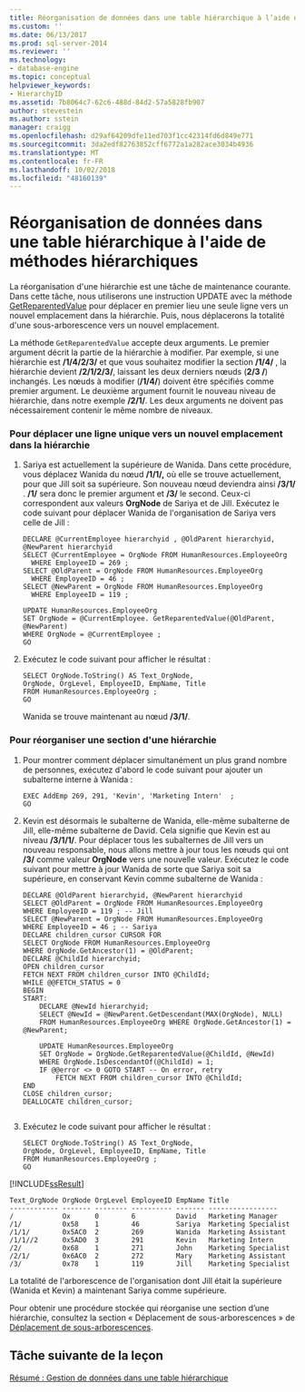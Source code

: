```yaml
---
title: Réorganisation de données dans une table hiérarchique à l’aide de méthodes hiérarchiques | Microsoft Docs
ms.custom: ''
ms.date: 06/13/2017
ms.prod: sql-server-2014
ms.reviewer: ''
ms.technology:
- database-engine
ms.topic: conceptual
helpviewer_keywords:
- HierarchyID
ms.assetid: 7b8064c7-62c6-488d-84d2-57a5828fb907
author: stevestein
ms.author: sstein
manager: craigg
ms.openlocfilehash: d29af64209dfe11ed703f1cc42314fd6d849e771
ms.sourcegitcommit: 3da2edf82763852cff6772a1a282ace3034b4936
ms.translationtype: MT
ms.contentlocale: fr-FR
ms.lasthandoff: 10/02/2018
ms.locfileid: "48160139"
---
```

# <a name="reordering-data-in-a-hierarchical-table-using-hierarchical-methods"></a>Réorganisation de données dans une table hiérarchique à l'aide de méthodes hiérarchiques
  La réorganisation d'une hiérarchie est une tâche de maintenance courante. Dans cette tâche, nous utiliserons une instruction UPDATE avec la méthode [GetReparentedValue](/sql/t-sql/data-types/getreparentedvalue-database-engine) pour déplacer en premier lieu une seule ligne vers un nouvel emplacement dans la hiérarchie. Puis, nous déplacerons la totalité d'une sous-arborescence vers un nouvel emplacement.  
  
 La méthode `GetReparentedValue` accepte deux arguments. Le premier argument décrit la partie de la hiérarchie à modifier. Par exemple, si une hiérarchie est **/1/4/2/3/** et que vous souhaitez modifier la section **/1/4/** , la hiérarchie devient **/2/1/2/3/**, laissant les deux derniers nœuds (**2/3 /**) inchangés. Les nœuds à modifier (**/1/4/**) doivent être spécifiés comme premier argument. Le deuxième argument fournit le nouveau niveau de hiérarchie, dans notre exemple **/2/1/**. Les deux arguments ne doivent pas nécessairement contenir le même nombre de niveaux.  
  
### <a name="to-move-a-single-row-to-a-new-location-in-the-hierarchy"></a>Pour déplacer une ligne unique vers un nouvel emplacement dans la hiérarchie  
  
1.  Sariya est actuellement la supérieure de Wanida. Dans cette procédure, vous déplacez Wanida du nœud **/1/1/,** où elle se trouve actuellement, pour que Jill soit sa supérieure. Son nouveau nœud deviendra ainsi **/3/1/** . **/1/** sera donc le premier argument et **/3/** le second. Ceux-ci correspondent aux valeurs **OrgNode** de Sariya et de Jill. Exécutez le code suivant pour déplacer Wanida de l'organisation de Sariya vers celle de Jill :  
  
    ```  
    DECLARE @CurrentEmployee hierarchyid , @OldParent hierarchyid, @NewParent hierarchyid  
    SELECT @CurrentEmployee = OrgNode FROM HumanResources.EmployeeOrg  
      WHERE EmployeeID = 269 ;   
    SELECT @OldParent = OrgNode FROM HumanResources.EmployeeOrg  
      WHERE EmployeeID = 46 ;   
    SELECT @NewParent = OrgNode FROM HumanResources.EmployeeOrg  
      WHERE EmployeeID = 119 ;   
  
    UPDATE HumanResources.EmployeeOrg  
    SET OrgNode = @CurrentEmployee. GetReparentedValue(@OldParent, @NewParent)   
    WHERE OrgNode = @CurrentEmployee ;  
    GO  
    ```  
  
2.  Exécutez le code suivant pour afficher le résultat :  
  
    ```  
    SELECT OrgNode.ToString() AS Text_OrgNode,   
    OrgNode, OrgLevel, EmployeeID, EmpName, Title   
    FROM HumanResources.EmployeeOrg ;  
    GO  
    ```  
  
     Wanida se trouve maintenant au nœud **/3/1/**.  
  
### <a name="to-reorganize-a-section-of-a-hierarchy"></a>Pour réorganiser une section d'une hiérarchie  
  
1.  Pour montrer comment déplacer simultanément un plus grand nombre de personnes, exécutez d'abord le code suivant pour ajouter un subalterne interne à Wanida :  
  
    ```  
    EXEC AddEmp 269, 291, 'Kevin', 'Marketing Intern'  ;  
    GO  
    ```  
  
2.  Kevin est désormais le subalterne de Wanida, elle-même subalterne de Jill, elle-même subalterne de David. Cela signifie que Kevin est au niveau **/3/1/1/**. Pour déplacer tous les subalternes de Jill vers un nouveau responsable, nous allons mettre à jour tous les nœuds qui ont **/3/** comme valeur **OrgNode** vers une nouvelle valeur. Exécutez le code suivant pour mettre à jour Wanida de sorte que Sariya soit sa supérieure, en conservant Kevin comme subalterne de Wanida :  
  
    ```  
    DECLARE @OldParent hierarchyid, @NewParent hierarchyid  
    SELECT @OldParent = OrgNode FROM HumanResources.EmployeeOrg  
    WHERE EmployeeID = 119 ; -- Jill  
    SELECT @NewParent = OrgNode FROM HumanResources.EmployeeOrg  
    WHERE EmployeeID = 46 ; -- Sariya  
    DECLARE children_cursor CURSOR FOR  
    SELECT OrgNode FROM HumanResources.EmployeeOrg  
    WHERE OrgNode.GetAncestor(1) = @OldParent;  
    DECLARE @ChildId hierarchyid;  
    OPEN children_cursor  
    FETCH NEXT FROM children_cursor INTO @ChildId;  
    WHILE @@FETCH_STATUS = 0  
    BEGIN  
    START:  
        DECLARE @NewId hierarchyid;  
        SELECT @NewId = @NewParent.GetDescendant(MAX(OrgNode), NULL)  
        FROM HumanResources.EmployeeOrg WHERE OrgNode.GetAncestor(1) = @NewParent;  
  
        UPDATE HumanResources.EmployeeOrg  
        SET OrgNode = OrgNode.GetReparentedValue(@ChildId, @NewId)  
        WHERE OrgNode.IsDescendantOf(@ChildId) = 1;  
        IF @@error <> 0 GOTO START -- On error, retry  
            FETCH NEXT FROM children_cursor INTO @ChildId;  
    END  
    CLOSE children_cursor;  
    DEALLOCATE children_cursor;  
  
    ```  
  
3.  Exécutez le code suivant pour afficher le résultat :  
  
    ```  
    SELECT OrgNode.ToString() AS Text_OrgNode,   
    OrgNode, OrgLevel, EmployeeID, EmpName, Title   
    FROM HumanResources.EmployeeOrg ;  
    GO  
    ```  
  
 [!INCLUDE[ssResult](../../includes/ssresult-md.md)]  
  
```  
Text_OrgNode OrgNode OrgLevel EmployeeID EmpName Title  
------------ ------- -------- ---------- ------- -----------------  
/            Ox      0        6          David   Marketing Manager  
/1/          0x58    1        46         Sariya  Marketing Specialist  
/1/1/        0x5AC0  2        269        Wanida  Marketing Assistant  
/1/1//2      0x5AD0  3        291        Kevin   Marketing Intern  
/2/          0x68    1        271        John    Marketing Specialist  
/2/1/        0x6AC0  2        272        Mary    Marketing Assistant  
/3/          0x78    1        119        Jill    Marketing Specialist  
```  
  
 La totalité de l'arborescence de l'organisation dont Jill était la supérieure (Wanida et Kevin) a maintenant Sariya comme supérieure.  
  
 Pour obtenir une procédure stockée qui réorganise une section d’une hiérarchie, consultez la section « Déplacement de sous-arborescences » de [Déplacement de sous-arborescences](../hierarchical-data-sql-server.md#BKMK_MovingSubtrees).  
  
## <a name="next-task-in-lesson"></a>Tâche suivante de la leçon  
 [Résumé : Gestion de données dans une table hiérarchique](lesson-2-5-summary-managing-data-in-a-hierarchical-table.md)  
  
  
